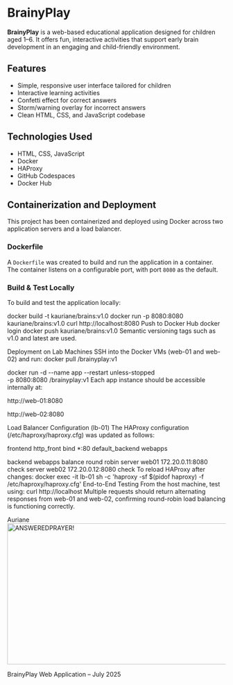 # BrainyPlay

**BrainyPlay** is a web-based educational application designed for children aged 1–6. It offers fun, interactive activities that support early brain development in an engaging and child-friendly environment.

## Features

- Simple, responsive user interface tailored for children
- Interactive learning activities
- Confetti effect for correct answers
- Storm/warning overlay for incorrect answers
- Clean HTML, CSS, and JavaScript codebase

## Technologies Used

- HTML, CSS, JavaScript
- Docker
- HAProxy
- GitHub Codespaces
- Docker Hub

## Containerization and Deployment

This project has been containerized and deployed using Docker across two application servers and a load balancer.

### Dockerfile

A `Dockerfile` was created to build and run the application in a container. The container listens on a configurable port, with port `8080` as the default.

### Build & Test Locally

To build and test the application locally:

docker build -t kauriane/brains:v1.0
docker run -p 8080:8080 kauriane/brains:v1.0
curl http://localhost:8080
Push to Docker Hub
docker login
docker push kauriane/brains:v1.0
Semantic versioning tags such as v1.0 and latest are used.

Deployment on Lab Machines
SSH into the Docker VMs (web-01 and web-02) and run:
docker pull <dockerhub-username>/brainyplay:v1

docker run -d --name app --restart unless-stopped \
  -p 8080:8080 <dockerhub-username>/brainyplay:v1
Each app instance should be accessible internally at:

http://web-01:8080

http://web-02:8080

Load Balancer Configuration (lb-01)
The HAProxy configuration (/etc/haproxy/haproxy.cfg) was updated as follows:

frontend http_front
    bind *:80
    default_backend webapps

backend webapps
    balance round robin
    server web01 172.20.0.11:8080 check
    server web02 172.20.0.12:8080 check
To reload HAProxy after changes:
docker exec -it lb-01 sh -c 'haproxy -sf $(pidof haproxy) -f /etc/haproxy/haproxy.cfg'
End-to-End Testing
From the host machine, test using:
curl http://localhost
Multiple requests should return alternating responses from web-01 and web-02, confirming round-robin load balancing is functioning correctly.

Auriane<img width="511" height="325" alt="ANSWEREDPRAYER!" src="https://github.com/user-attachments/assets/d968c33d-adb8-4e4b-8968-25c55393299d" />

BrainyPlay Web Application – July 2025
